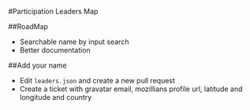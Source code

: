 #Participation Leaders Map

##RoadMap

* Searchable name by input search
* Better documentation

##Add your name

* Edit `leaders.json` and create a new pull request
* Create a ticket with gravatar email, mozillians profile url, latitude and longitude and country


